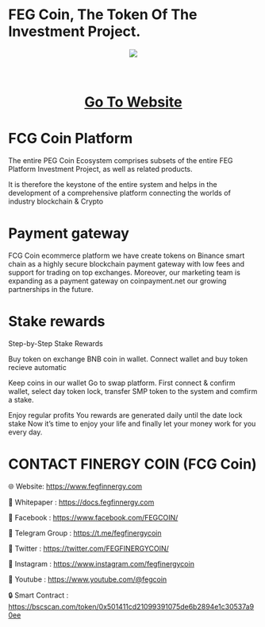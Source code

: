 # FEG Coin, The Token Of The Investment Project.

<div align="center"><img src="https://makecoin.live/wp-content/uploads/2023/01/FEG300X300.png)" /><br />
</div>
<div align="center">
  <h1><br />
    <a href="https://fegfinnergy.com/" target="_blank">Go To Website<br />
</a></h1>
</div>


# FCG Coin Platform

The entire PEG Coin Ecosystem comprises subsets of the entire FEG Platform Investment Project, as well as related products.

It is therefore the keystone of the entire system and helps in the development of a comprehensive platform connecting the worlds of  industry blockchain & Crypto

# Payment gateway
FCG Coin ecommerce platform we have create tokens on Binance smart chain as a highly secure blockchain payment gateway with low fees and support for trading on top exchanges. Moreover, our marketing team is expanding as a payment gateway on coinpayment.net our growing partnerships in the future.

# Stake rewards
Step-by-Step Stake Rewards

Buy token on exchange BNB coin in wallet. Connect wallet and buy token recieve automatic

Keep coins in our wallet Go to swap platform. First connect & confirm wallet, select day token lock, transfer SMP token to the system and comfirm a stake.

Enjoy regular profits You rewards are generated daily until the date lock stake Now it’s time to enjoy your life and finally let your money work for you every day.

# CONTACT FINERGY COIN (FCG Coin)

🌐 Website: https://www.fegfinnergy.com

📄 Whitepaper : https://docs.fegfinnergy.com

👨 Facebook : https://www.facebook.com/FEGCOIN/

👬 Telegram Group : https://t.me/fegfinergycoin

🔷 Twitter : https://twitter.com/FEGFINERGYCOIN/

🔶 Instagram : https://www.instagram.com/fegfinergycoin

📕 Youtube : https://www.youtube.com/@fegcoin

🔒 Smart Contract : https://bscscan.com/token/0x501411cd21099391075de6b2894e1c30537a90ee
